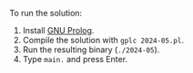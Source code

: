 To run the solution:

1. Install [GNU Prolog](http://www.gprolog.org/#download).
2. Compile the solution with `gplc 2024-05.pl`.
3. Run the resulting binary (`./2024-05`).
4. Type `main.` and press Enter.
